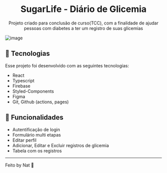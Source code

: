 
<h1 align="center"> SugarLife - Diário de Glicemia </h1>

<p align="center">
   Projeto criado para conclusão de curso(TCC), com a finalidade de ajudar pessoas com diabetes a ter um registro de suas glicemias
</p>

![image](https://github.com/Natcardoso/DiarioGlicemicoReact/assets/88684378/a2abd3d8-2526-456d-814a-bed825029f62)

## 🚀 Tecnologias

Esse projeto foi desenvolvido com as seguintes tecnologias:

- React
- Typescript
- Firebase
- Styled-Components
- Figma
- Git, Github (actions, pages)

## 📄 Funcionalidades

- Autentificação de login
- Formulário multi etapas
- Editar perfil
- Adicionar, Editar e Excluir registros de glicemia
- Tabela com os registros

---

Feito by Nat :wave:
